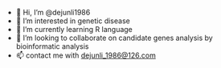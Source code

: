 - 👋 Hi, I’m @dejunli1986
- 👀 I’m interested in genetic disease
- 🌱 I’m currently learning R language
- 💞️ I’m looking to collaborate on candidate genes analysis by bioinformatic analysis
- 📫 contact me with dejunli_1986@126.com

<!---
dejunli1986/dejunli1986 is a ✨ special ✨ repository because its `README.md` (this file) appears on your GitHub profile.
You can click the Preview link to take a look at your changes.
--->
